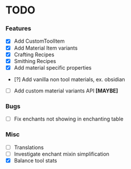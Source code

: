 # TODO
### Features
- [X] Add CustomToolItem
- [X] Add Material Item variants
- [X] Crafting Recipes
- [X] Smithing Recipes
- [X] Add material specific properties
- [?] Add vanilla non tool materials, ex. obsidian
- [ ] Add custom material variants API **[MAYBE]**

### Bugs
- [ ] Fix enchants not showing in enchanting table

### Misc
- [ ] Translations
- [ ] Investigate enchant mixin simplification
- [X] Balance tool stats